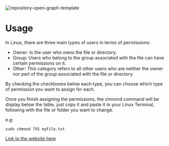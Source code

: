 ![repository-open-graph-template](https://github.com/JuaniiAndresM/LinuxPermissionGenerator/assets/64050263/2acc5be4-58be-4eb2-87e9-98bf2037054a)

# Usage

In Linux, there are three main types of users in terms of permissions:

-   Owner: Is the user who owns the file or directory.
-   Group: Users who belong to the group associated with the file can have certain permissions on it.
-   Other: This category refers to all other users who are neither the owner nor part of the group associated with the file or directory.

By checking the checkboxes below each type, you can choose which type of permission you want to assign for each.

Once you finish assigning the permissions, the chmond command will be display below the table,
just copy it and paste it in your Linux Terminal, following with the file or folder you want to change.

e.g:

```console
sudo chmond 755 myFile.txt
```

[Link to the website here](https://juaniiandresm.github.io/LinuxPermissionGenerator/)
